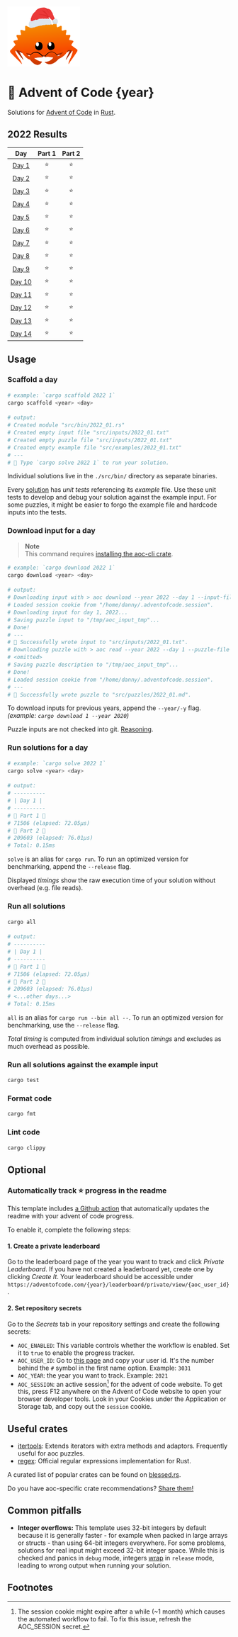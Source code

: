 <img src="./.assets/christmas_ferris.png" width="164">

# 🎄 Advent of Code {year}

Solutions for [Advent of Code](https://adventofcode.com/) in [Rust](https://www.rust-lang.org/).

<!--- advent_readme_stars table --->
## 2022 Results

| Day | Part 1 | Part 2 |
| :---: | :---: | :---: |
| [Day 1](https://adventofcode.com/2022/day/1) | ⭐ | ⭐ |
| [Day 2](https://adventofcode.com/2022/day/2) | ⭐ | ⭐ |
| [Day 3](https://adventofcode.com/2022/day/3) | ⭐ | ⭐ |
| [Day 4](https://adventofcode.com/2022/day/4) | ⭐ | ⭐ |
| [Day 5](https://adventofcode.com/2022/day/5) | ⭐ | ⭐ |
| [Day 6](https://adventofcode.com/2022/day/6) | ⭐ | ⭐ |
| [Day 7](https://adventofcode.com/2022/day/7) | ⭐ | ⭐ |
| [Day 8](https://adventofcode.com/2022/day/8) | ⭐ | ⭐ |
| [Day 9](https://adventofcode.com/2022/day/9) | ⭐ | ⭐ |
| [Day 10](https://adventofcode.com/2022/day/10) | ⭐ | ⭐ |
| [Day 11](https://adventofcode.com/2022/day/11) | ⭐ | ⭐ |
| [Day 12](https://adventofcode.com/2022/day/12) | ⭐ | ⭐ |
| [Day 13](https://adventofcode.com/2022/day/13) | ⭐ | ⭐ |
| [Day 14](https://adventofcode.com/2022/day/14) | ⭐ | ⭐ |
<!--- advent_readme_stars table --->

## Usage

### Scaffold a day

```sh
# example: `cargo scaffold 2022 1`
cargo scaffold <year> <day>

# output:
# Created module "src/bin/2022_01.rs"
# Created empty input file "src/inputs/2022_01.txt"
# Created empty puzzle file "src/inputs/2022_01.txt"
# Created empty example file "src/examples/2022_01.txt"
# ---
# 🎄 Type `cargo solve 2022 1` to run your solution.
```

Individual solutions live in the `./src/bin/` directory as separate binaries.

Every [solution](https://github.com/fspoettel/advent-of-code-rust/blob/main/src/bin/scaffold.rs#L11-L41) has _unit tests_ referencing its _example_ file. Use these unit tests to develop and debug your solution against the example input. For some puzzles, it might be easier to forgo the example file and hardcode inputs into the tests.

### Download input for a day

> **Note**  
> This command requires [installing the aoc-cli crate](#download-puzzle-inputs-via-aoc-cli).

```sh
# example: `cargo download 2022 1`
cargo download <year> <day>

# output:
# Downloading input with > aoc download --year 2022 --day 1 --input-file /tmp/aoc_input_tmp
# Loaded session cookie from "/home/danny/.adventofcode.session".
# Downloading input for day 1, 2022...
# Saving puzzle input to "/tmp/aoc_input_tmp"...
# Done!
# ---
# 🎄 Successfully wrote input to "src/inputs/2022_01.txt".
# Downloading puzzle with > aoc read --year 2022 --day 1 --puzzle-file /tmp/aoc_input_tmp
# <omitted>
# Saving puzzle description to "/tmp/aoc_input_tmp"...
# Done!
# Loaded session cookie from "/home/danny/.adventofcode.session".
# ---
# 🎄 Successfully wrote puzzle to "src/puzzles/2022_01.md".
```

To download inputs for previous years, append the `--year/-y` flag. _(example: `cargo download 1 --year 2020`)_

Puzzle inputs are not checked into git. [Reasoning](https://old.reddit.com/r/adventofcode/comments/k99rod/sharing_input_data_were_we_requested_not_to/gf2ukkf/?context=3).

### Run solutions for a day

```sh
# example: `cargo solve 2022 1`
cargo solve <year> <day>

# output:
# ----------
# | Day 1 |
# ----------
# 🎄 Part 1 🎄
# 71506 (elapsed: 72.05µs)
# 🎄 Part 2 🎄
# 209603 (elapsed: 76.01µs)
# Total: 0.15ms
```

`solve` is an alias for `cargo run`. To run an optimized version for benchmarking, append the `--release` flag.

Displayed _timings_ show the raw execution time of your solution without overhead (e.g. file reads).

### Run all solutions

```sh
cargo all

# output:
# ----------
# | Day 1 |
# ----------
# 🎄 Part 1 🎄
# 71506 (elapsed: 72.05µs)
# 🎄 Part 2 🎄
# 209603 (elapsed: 76.01µs)
# <...other days...>
# Total: 0.15ms
```

`all` is an alias for `cargo run --bin all --`. To run an optimized version for benchmarking, use the `--release` flag.

_Total timing_ is computed from individual solution _timings_ and excludes as much overhead as possible.

### Run all solutions against the example input

```sh
cargo test
```

### Format code

```sh
cargo fmt
```

### Lint code

```sh
cargo clippy
```

## Optional

### Automatically track ⭐️ progress in the readme

This template includes [a Github action](https://github.com/k2bd/advent-readme-stars) that automatically updates the readme with your advent of code progress.

To enable it, complete the following steps:

#### 1. Create a private leaderboard

Go to the leaderboard page of the year you want to track and click _Private Leaderboard_. If you have not created a leaderboard yet, create one by clicking _Create It_. Your leaderboard should be accessible under `https://adventofcode.com/{year}/leaderboard/private/view/{aoc_user_id}`.

#### 2. Set repository secrets

Go to the _Secrets_ tab in your repository settings and create the following secrets:

-   `AOC_ENABLED`: This variable controls whether the workflow is enabled. Set it to `true` to enable the progress tracker.
-   `AOC_USER_ID`: Go to [this page](https://adventofcode.com/settings) and copy your user id. It's the number behind the `#` symbol in the first name option. Example: `3031`
-   `AOC_YEAR`: the year you want to track. Example: `2021`
-   `AOC_SESSION`: an active session[^1] for the advent of code website. To get this, press F12 anywhere on the Advent of Code website to open your browser developer tools. Look in your Cookies under the Application or Storage tab, and copy out the `session` cookie.

## Useful crates

-   [itertools](https://crates.io/crates/itertools): Extends iterators with extra methods and adaptors. Frequently useful for aoc puzzles.
-   [regex](https://crates.io/crates/regex): Official regular expressions implementation for Rust.

A curated list of popular crates can be found on [blessed.rs](https://blessed.rs/crates).

Do you have aoc-specific crate recommendations? [Share them!](https://github.com/fspoettel/advent-of-code-rust/edit/main/README.md)

## Common pitfalls

-   **Integer overflows:** This template uses 32-bit integers by default because it is generally faster - for example when packed in large arrays or structs - than using 64-bit integers everywhere. For some problems, solutions for real input might exceed 32-bit integer space. While this is checked and panics in `debug` mode, integers [wrap](https://doc.rust-lang.org/book/ch03-02-data-types.html#integer-overflow) in `release` mode, leading to wrong output when running your solution.

## Footnotes

[^1]: The session cookie might expire after a while (~1 month) which causes the automated workflow to fail. To fix this issue, refresh the AOC_SESSION secret.
